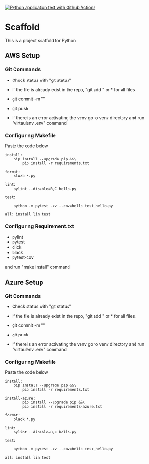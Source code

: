 [![Python application test with Github Actions](https://github.com/brkaltinn/scaffold/actions/workflows/main.yml/badge.svg)](https://github.com/brkaltinn/scaffold/actions/workflows/main.yml)

# Scaffold
This is a project scaffold for Python


## AWS Setup

### Git Commands
* Check status with "git status"
* If the file is already exist in the repo, "git add <filename>" or * for all files.
* git commit -m "<Explanation>"
* git push


* If there is an error activating the venv go to venv directory and run "virtaulenv .env" command

### Configuring Makefile

Paste the code below

```
install:
	pip install --upgrade pip &&\
		pip install -r requirements.txt
		
format:
	black *.py
	
lint:
	pylint --disable=R,C hello.py
	
test:

	python -m pytest -vv --cov=hello test_hello.py

all: install lin test
```

### Configuring Requirement.txt

* pylint
* pytest
* click
* black
* pytest-cov

and run "make install" command

## Azure Setup

### Git Commands
* Check status with "git status"
* If the file is already exist in the repo, "git add <filename>" or * for all files.
* git commit -m "<Explanation>"
* git push


* If there is an error activating the venv go to venv directory and run "virtaulenv .env" command
### Configuring Makefile

Paste the code below

```
install:
	pip install --upgrade pip &&\
		pip install -r requirements.txt
		
install-azure:
		pip install --upgrade pip &&\
		pip install -r requirements-azure.txt

format:
	black *.py
	
lint:
	pylint --disable=R,C hello.py
	
test:

	python -m pytest -vv --cov=hello test_hello.py

all: install lin test
```